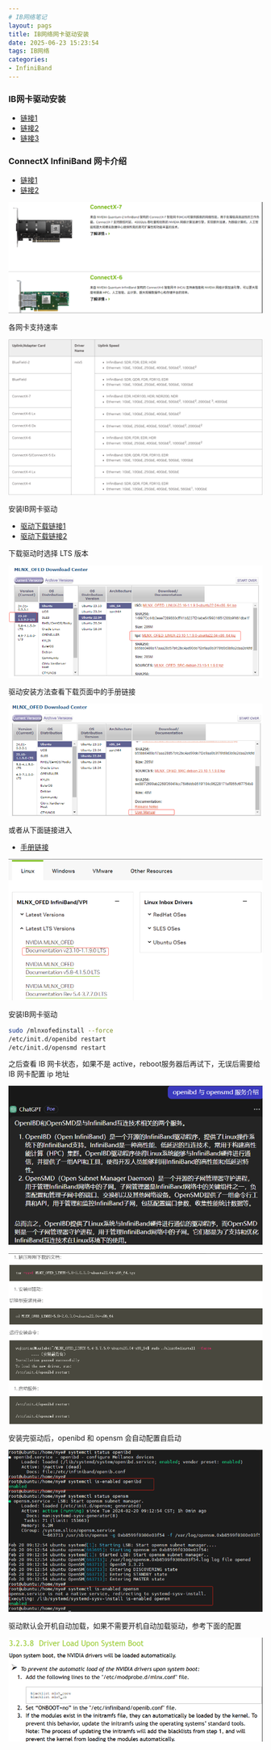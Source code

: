 ```yaml
---
# IB网络笔记
layout: pags
title: IB网络网卡驱动安装
date: 2025-06-23 15:23:54
tags: IB网络
categories: 
- InfiniBand
---
```


### IB网卡驱动安装

- [链接1](https://haslab.org/2023/09/10/IB%E7%BD%91%E5%8D%A1%E9%85%8D%E7%BD%AE.html)
- [链接2](https://www.cnblogs.com/xysmlx/p/5711069.html)
- [链接3](https://blog.csdn.net/m0_37201243/article/details/108655015)

### ConnectX InfiniBand 网卡介绍

- [链接1](https://www.nvidia.cn/networking/ethernet-adapters/)
- [链接2](https://www.nvidia.cn/networking/infiniband-adapters/)

![网卡描述](../imgs/2025.6.24-1.png)

 各网卡支持速率

![网卡描述](../imgs/2025.6.24-2.png)

<!-- more -->

安装IB网卡驱动

- [驱动下载链接1](https://network.nvidia.com/products/infiniband-drivers/linux/mlnx_ofed/)
- [驱动下载链接2](https://downloaders.azurewebsites.net/downloaders/mlnx_ofed_downloader/downloader3.html#)

下载驱动时选择 LTS 版本

 ![驱动1](../imgs/2025.6.24-3.png)

驱动安装方法查看下载页面中的手册链接

![手册](../imgs/2025.6.24-4.png)

或者从下面链接进入

- [手册链接](https://docs.nvidia.com/networking/software/adapter-software/index.html#linux)

![手册](../imgs/2025.6.24-5.png)

安装IB网卡驱动

```bash
sudo /mlnxofedinstall --force
/etc/init.d/openibd restart
/etc/init.d/opensmd restart
```

之后查看 IB 网卡状态，如果不是 active，reboot服务器后再试下，无误后需要给 IB 网卡配置 ip 地址

![详情](../imgs/2025.6.24-6.png)

![命令](../imgs/2025.6.24-7.png)

安装完驱动后，openibd 和 opensm 会自动配置自启动

![显示](../imgs/2025.6.24-8.png)

驱动默认会开机自动加载，如果不需要开机自动加载驱动，参考下面的配置

![驱动](../imgs/2025.6.24-9.png)









